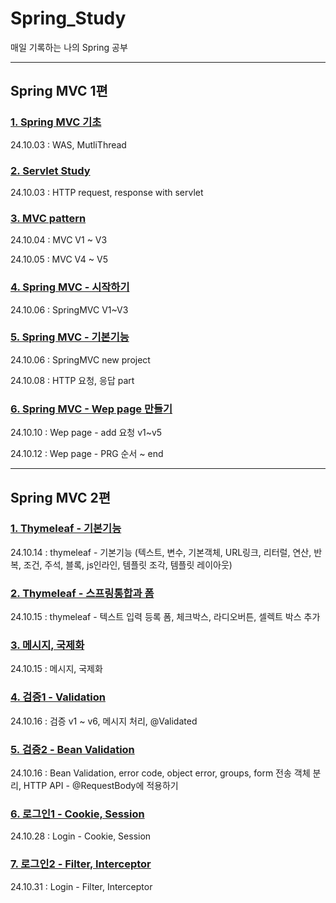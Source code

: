 # Spring_Study
매일 기록하는 나의 Spring 공부

---

## Spring MVC 1편

### [1. Spring MVC 기초](https://github.com/cjw0324/Spring_Study/blob/main/spring_study/SpringMVC1/StudyNotion/Spring_MVC_%EA%B8%B0%EC%B4%88/Spring_MVC_1.md)
24.10.03 : WAS, MutliThread

### [2. Servlet Study](https://github.com/cjw0324/Spring_Study/blob/main/spring_study/SpringMVC1/StudyNotion/Servlet/2%20Servlet%2011429d746aff8055ab69d003d6cdf34f.md)
24.10.03 : HTTP request, response with servlet

### [3. MVC pattern](https://github.com/cjw0324/Spring_Study/blob/main/spring_study/SpringMVC1/StudyNotion/MVC_framework/MVC%20Framework%20%EB%A7%8C%EB%93%A4%EA%B8%B0%2011529d746aff805c88a6fc67dc0c7e83.md)
24.10.04 : MVC V1 ~ V3

24.10.05 : MVC V4 ~ V5

### [4. Spring MVC - 시작하기](https://github.com/cjw0324/Spring_Study/blob/main/spring_study/SpringMVC1/StudyNotion/Spring_MVC_%EC%8B%9C%EC%9E%91%ED%95%98%EA%B8%B0/Spring%20MVC%20-%20%EC%8B%9C%EC%9E%91%ED%95%98%EA%B8%B0%2011729d746aff80d3a9b3f51d2ff91a53.md)
24.10.06 : SpringMVC V1~V3

### [5. Spring MVC - 기본기능](https://github.com/cjw0324/Spring_Study/blob/main/spring_study/SpringMVC1/StudyNotion/Spring_MVC_%EA%B8%B0%EB%B3%B8%EA%B8%B0%EB%8A%A5/5%20Spring%20MVC%20-%20%EA%B8%B0%EB%B3%B8%20%EA%B8%B0%EB%8A%A5%2011729d746aff80fbb074e34084b78704.md)
24.10.06 : SpringMVC new project

24.10.08 : HTTP 요청, 응답 part

### [6. Spring MVC - Wep page 만들기](https://github.com/cjw0324/Spring_Study/blob/main/spring_study/SpringMVC1/StudyNotion/Spring_MVC_WebPage_%EB%A7%8C%EB%93%A4%EA%B8%B0/6%20Spring%20MVC%20-%20Web%20Page%20%EB%A7%8C%EB%93%A4%EA%B8%B0%2011829d746aff80709bdfebf92d5a1efd.md)
24.10.10 : Wep page - add 요청 v1~v5

24.10.12 : Wep page - PRG 순서 ~ end

---

## Spring MVC 2편

### [1. Thymeleaf - 기본기능](https://github.com/cjw0324/Spring_Study/blob/main/spring_study/SpringMVC2/StudyNotion/thymeleaf_%EA%B8%B0%EB%B3%B8%EA%B8%B0%EB%8A%A5/1%20%ED%83%80%EC%9E%84%EB%A6%AC%ED%94%84%20-%20%EA%B8%B0%EB%B3%B8%EA%B8%B0%EB%8A%A5%2011d29d746aff8049956bda78b7d23e6c.md)
24.10.14 : thymeleaf - 기본기능 (텍스트, 변수, 기본객체, URL링크, 리터럴, 연산, 반복, 조건, 주석, 블록, js인라인, 템플릿 조각, 템플릿 레이아웃)

### [2. Thymeleaf - 스프링통합과 폼](https://github.com/cjw0324/Spring_Study/blob/main/spring_study/SpringMVC2/StudyNotion/thymeleaf_%EC%8A%A4%ED%94%84%EB%A7%81%ED%86%B5%ED%95%A9%EA%B3%BC%ED%8F%BC/2%20%ED%83%80%EC%9E%84%EB%A6%AC%ED%94%84%20-%20%EC%8A%A4%ED%94%84%EB%A7%81%20%ED%86%B5%ED%95%A9%EA%B3%BC%20%ED%8F%BC%2011d29d746aff8064aa88c51c429a6529.md)
24.10.15 : thymeleaf - 텍스트 입력 등록 폼, 체크박스, 라디오버튼, 셀렉트 박스 추가

### [3. 메시지, 국제화](https://github.com/cjw0324/Spring_Study/blob/main/spring_study/SpringMVC2/StudyNotion/%EB%A9%94%EC%8B%9C%EC%A7%80%EA%B5%AD%EC%A0%9C%ED%99%94/3%20%EB%A9%94%EC%8B%9C%EC%A7%80%2C%20%EA%B5%AD%EC%A0%9C%ED%99%94%2011d29d746aff802a8ea0c7d7c432b024.md)
24.10.15 : 메시지, 국제화

### [4. 검증1 - Validation](https://github.com/cjw0324/Spring_Study/blob/main/spring_study/SpringMVC2/StudyNotion/%EA%B2%80%EC%A6%9D1_Validation/4%20%EA%B2%80%EC%A6%9D1%20-%20Validation%2011d29d746aff8028b27fe8e76a4bc371.md)
24.10.16 : 검증 v1 ~ v6, 메시지 처리, @Validated

### [5. 검증2 - Bean Validation](https://github.com/cjw0324/Spring_Study/blob/main/spring_study/SpringMVC2/StudyNotion/%EA%B2%80%EC%A6%9D2_BeanValidation/5%20%EA%B2%80%EC%A6%9D2%20-%20Bean%20Validation%2011d29d746aff80feb45dd9e5732ce3ea.md)
24.10.16 : Bean Validation, error code, object error, groups, form 전송 객체 분리, HTTP API - @RequestBody에 적용하기

### [6. 로그인1 - Cookie, Session](https://github.com/cjw0324/Spring_Study/blob/main/spring_study/SpringMVC2/StudyNotion/%EB%A1%9C%EA%B7%B8%EC%9D%B8%EC%B2%98%EB%A6%AC_%EC%BF%A0%ED%82%A4_%EC%84%B8%EC%85%98_1/6%20%EB%A1%9C%EA%B7%B8%EC%9D%B8%20%EC%B2%98%EB%A6%AC1%20-%20%EC%BF%A0%ED%82%A4%2C%20%EC%84%B8%EC%85%98%2011d29d746aff8071880be1f35fb20cd5.md)
24.10.28 : Login - Cookie, Session

### [7. 로그인2 - Filter, Interceptor](https://github.com/cjw0324/Spring_Study/blob/main/spring_study/SpringMVC2/StudyNotion/%EB%A1%9C%EA%B7%B8%EC%9D%B8%EC%B2%98%EB%A6%AC_%ED%95%84%ED%84%B0_%EC%9D%B8%ED%84%B0%EC%85%89%ED%84%B0_2/7%20%EB%A1%9C%EA%B7%B8%EC%9D%B8%20%EC%B2%98%EB%A6%AC2%20-%20%ED%95%84%ED%84%B0%2C%20%EC%9D%B8%ED%84%B0%EC%85%89%ED%84%B0%2011d29d746aff8010b38bc52f4bdbce3b.md)
24.10.31 : Login - Filter, Interceptor
